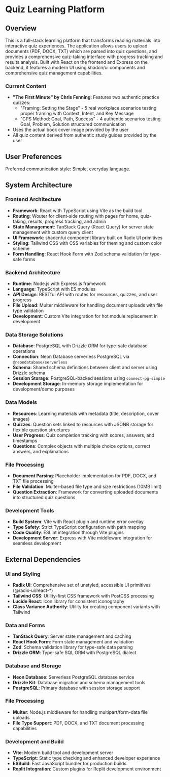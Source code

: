 # Quiz Learning Platform

## Overview

This is a full-stack learning platform that transforms reading materials into interactive quiz experiences. The application allows users to upload documents (PDF, DOCX, TXT) which are parsed into quiz questions, and provides a comprehensive quiz-taking interface with progress tracking and results analysis. Built with React on the frontend and Express on the backend, it features a modern UI using shadcn/ui components and comprehensive quiz management capabilities.

### Current Content
- **"The First Minute" by Chris Fenning**: Features two authentic practice quizzes:
  - "Framing: Setting the Stage" - 5 real workplace scenarios testing proper framing with Context, Intent, and Key Message
  - "GPS Method: Goal, Path, Success" - 4 authentic scenarios testing Goal, Problem, Solution structured communication
- Uses the actual book cover image provided by the user
- All quiz content derived from authentic study guides provided by the user

## User Preferences

Preferred communication style: Simple, everyday language.

## System Architecture

### Frontend Architecture
- **Framework**: React with TypeScript using Vite as the build tool
- **Routing**: Wouter for client-side routing with pages for home, quiz-taking, results, progress tracking, and admin
- **State Management**: TanStack Query (React Query) for server state management with custom query client
- **UI Framework**: shadcn/ui component library built on Radix UI primitives
- **Styling**: Tailwind CSS with CSS variables for theming and custom color scheme
- **Form Handling**: React Hook Form with Zod schema validation for type-safe forms

### Backend Architecture
- **Runtime**: Node.js with Express.js framework
- **Language**: TypeScript with ES modules
- **API Design**: RESTful API with routes for resources, quizzes, and user progress
- **File Upload**: Multer middleware for handling document uploads with file type validation
- **Development**: Custom Vite integration for hot module replacement in development

### Data Storage Solutions
- **Database**: PostgreSQL with Drizzle ORM for type-safe database operations
- **Connection**: Neon Database serverless PostgreSQL via `@neondatabase/serverless`
- **Schema**: Shared schema definitions between client and server using Drizzle schema
- **Session Storage**: PostgreSQL-backed sessions using `connect-pg-simple`
- **Development Storage**: In-memory storage implementation for development/demo purposes

### Data Models
- **Resources**: Learning materials with metadata (title, description, cover images)
- **Quizzes**: Question sets linked to resources with JSONB storage for flexible question structures
- **User Progress**: Quiz completion tracking with scores, answers, and timestamps
- **Questions**: Complex objects with multiple choice options, correct answers, and explanations

### File Processing
- **Document Parsing**: Placeholder implementation for PDF, DOCX, and TXT file processing
- **File Validation**: Multer-based file type and size restrictions (10MB limit)
- **Question Extraction**: Framework for converting uploaded documents into structured quiz questions

### Development Tools
- **Build System**: Vite with React plugin and runtime error overlay
- **Type Safety**: Strict TypeScript configuration with path mapping
- **Code Quality**: ESLint integration through Vite plugins
- **Development Server**: Express with Vite middleware integration for seamless development

## External Dependencies

### UI and Styling
- **Radix UI**: Comprehensive set of unstyled, accessible UI primitives (@radix-ui/react-*)
- **Tailwind CSS**: Utility-first CSS framework with PostCSS processing
- **Lucide React**: Icon library for consistent iconography
- **Class Variance Authority**: Utility for creating component variants with Tailwind

### Data and Forms
- **TanStack Query**: Server state management and caching
- **React Hook Form**: Form state management and validation
- **Zod**: Schema validation library for type-safe data parsing
- **Drizzle ORM**: Type-safe SQL ORM with PostgreSQL dialect

### Database and Storage
- **Neon Database**: Serverless PostgreSQL database service
- **Drizzle Kit**: Database migration and schema management tools
- **PostgreSQL**: Primary database with session storage support

### File Processing
- **Multer**: Node.js middleware for handling multipart/form-data file uploads
- **File Type Support**: PDF, DOCX, and TXT document processing capabilities

### Development and Build
- **Vite**: Modern build tool and development server
- **TypeScript**: Static type checking and enhanced developer experience
- **ESBuild**: Fast JavaScript bundler for production builds
- **Replit Integration**: Custom plugins for Replit development environment
